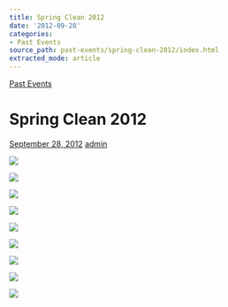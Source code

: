 ```yaml
---
title: Spring Clean 2012
date: '2012-09-28'
categories:
- Past Events
source_path: past-events/spring-clean-2012/index.html
extracted_mode: article
---
```

[Past Events](category/past-events/)

# Spring Clean 2012

[September 28, 2012](past-events/spring-clean-2012/) [admin](author/admin/)

[![](/assets/images/2012/09/P5200007a-150x150.jpg)](/assets/images/2012/09/P5200007a.jpg)

[![](/assets/images/2012/09/P5200010a-150x150.jpg)](/assets/images/2012/09/P5200010a.jpg)

[![](/assets/images/2012/09/P5200024a-150x150.jpg)](/assets/images/2012/09/P5200024a.jpg)

[![](/assets/images/2012/09/P5200032a-150x150.jpg)](/assets/images/2012/09/P5200032a.jpg)

[![](/assets/images/2012/09/P5200033a-150x150.jpg)](/assets/images/2012/09/P5200033a.jpg)

[![](/assets/images/2012/09/P5200037a-150x150.jpg)](/assets/images/2012/09/P5200037a.jpg)

[![](/assets/images/2012/09/P5200054a-150x150.jpg)](/assets/images/2012/09/P5200054a.jpg)

[![](/assets/images/2012/09/P5200073a-150x150.jpg)](/assets/images/2012/09/P5200073a.jpg)

[![](/assets/images/2012/09/P5200076a-150x150.jpg)](/assets/images/2012/09/P5200076a.jpg)
